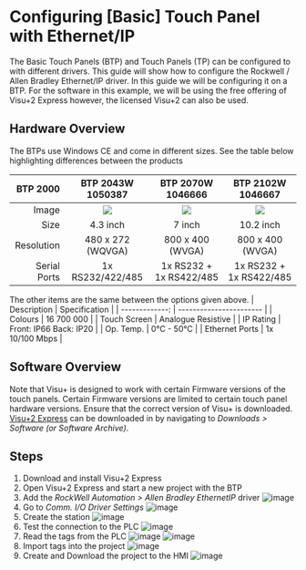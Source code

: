 # Configuring [Basic] Touch Panel with Ethernet/IP

The Basic Touch Panels (BTP) and Touch Panels (TP) can be configured to with different drivers. This guide will show how to configure the Rockwell / Allen Bradley Ethernet/IP driver. In this guide we will be configuring it on a BTP.
For the software in this example, we will be using the free offering of Visu+2 Express however, the licensed Visu+2 can also be used.

## Hardware Overview
The BTPs use Windows CE and come in different sizes. See the table below highlighting differences between the products

| BTP 2000       | BTP 2043W 1050387       | BTP 2070W 1046666       | BTP 2102W 1046667       |
| -------:       | :---------------------:  | :-----------------:       | :-----------------:       |
| Image          | ![](https://caas.phoenixcontact.com/caas/v1/stable/media/263816/full/b85?format=jpg) | ![](https://caas.phoenixcontact.com/caas/v1/stable/media/229372/full/b85?format=jpg) | ![](https://caas.phoenixcontact.com/caas/v1/stable/media/223450/full/b85?format=jpg) |
|   Size         | 4.3 inch                | 7 inch                  | 10.2 inch               |
| Resolution     | 480 x 272 (WQVGA)       | 800 x 400 (WVGA)        | 800 x 400 (WVGA)        |
| Serial Ports   | 1x RS232/422/485        | 1x RS232 + 1x RS422/485 | 1x RS232 + 1x RS422/485 |

The other items are the same between the options given above.
| Description    | Specification           |
| -------------: | ----------------------- |
| Colours        | 16 700 000              |
| Touch Screen   | Analogue Resistive      |
| IP Rating      | Front: IP66 Back: IP20  |
| Op. Temp.      | 0°C - 50°C              |
| Ethernet Ports | 1x 10/100 Mbps          |

## Software Overview
Note that Visu+ is designed to work with certain Firmware versions of the touch panels. Certain Firmware versions are limited to certain touch panel hardware versions. Ensure that the correct version of Visu+ is downloaded.
[Visu+2 Express](phoenixcontact.net/product/2402774) can be downloaded in by navigating to _Downloads > Software (or Software Archive)_. 

## Steps
1. Download and install Visu+2 Express
2. Open Visu+2 Express and start a new project with the BTP
3. Add the _RockWell Automation > Allen Bradley EthernetIP_ driver
![image](https://github.com/user-attachments/assets/a525071d-54de-4ad9-b0db-84cdc63d80f2)
4. Go to _Comm. I/O Driver Settings_
![image](https://github.com/user-attachments/assets/ac9c84b6-0790-49b2-a28c-2f93d7c4283f)
5. Create the station
![image](https://github.com/user-attachments/assets/524d1546-7b9c-4df9-bd70-ae95d1cbc668)
6. Test the connection to the PLC
![image](https://github.com/user-attachments/assets/af35e46f-5b0b-4724-bab1-a598aad044a0)
7. Read the tags from the PLC
![image](https://github.com/user-attachments/assets/19a9391e-4150-4ce0-a954-0e2775c5f2d4)
![image](https://github.com/user-attachments/assets/bfe03184-0203-4763-afed-5064a8f1c9fe)
8. Import tags into the project
![image](https://github.com/user-attachments/assets/f6dcac4b-920c-4f86-a981-c47b1480fa48)
9. Create and Download the project to the HMI
![image](https://github.com/user-attachments/assets/d60c6f6e-2f65-4e86-a690-1c0e754e1dde)
